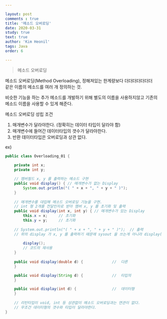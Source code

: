 ```yaml
---

layout: post
comments : true
title: '메소드 오버로딩'
date: 2020-03-31
study: true
text: true
author: 'Kim Heonil'
tags: Java
order: 6

---
```


> 메소드 오버로딩 <br>

메소드 오버로딩(Method Overloading), 정해져있는 한계량보다 더더더더더더더 <br>
같은 이름의 메소드를 여러 개 정의하는 것. <br>

비슷한 기능을 하는 추가 메소드를 개발하기 위해 별도의 이름을 사용하지않고 기존의 메소드 이름을 사용할 수 있게 해준다. <br>

메소드 오버로딩 성립 조건 <br>
1. 매개변수가 달라야한다. (정확히는 데이터 타입이 달라야 함)
2. 매개변수에 들어간 데이터타입의 갯수가 달라야한다.
3. 반환 데이터타입은 오버로딩과 상관 없다. 

ex)
```java
public class Overloading_01 {
	
	private int x;
	private int y;

	// 멤버필드 x, y 를 출력하는 메소드 구현
	public void display() { // 매개변수가 없는 Display
		System.out.println("( " + x + ", " + y + " )");
	}
	
	// 매개변수를 대입해 메소드 오버로딩 기능을 구현.
	// int 형 2개를 전달인자로 받아 멤버 x, y 를 초기화 및 출력
	public void display(int x, int y) { // 매개변수가 있는 Display
		this.x = x;		// 초기화
		this.y = y;		// 초기화
		
    // System.out.println("( " + x + ", " + y + " )");	// 출력
    // 위의 display 가 x, y 를 출력하기 때문에 sysout 을 쓰는게 아니라 display(); 를 불러와 사용해도 된다.
		
		display();
		// 코드의 재사용
	}
	
	public void display(double d) {				//	다른
	}

	public void display(String d) {				//	타입의
	}

	public void display(int d) {				//	데이터형
	}
	
	// 리턴타입이 void, int 등 상관없이 메소드 오버로딩과는 연관이 없다.
	// 무조건 데이터형의 갯수와 타입이 달라야한다.
}
```

<br><br>